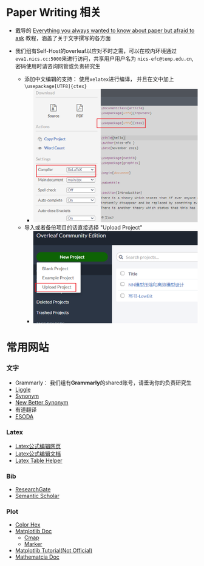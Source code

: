 # Paper Writing 相关

- 戴导的 [Everything you always wanted to know about paper but afraid to ask](https://www.bilibili.com/video/BV1bQ4y1q79a?share_source=copy_web) 教程，涵盖了关于文字撰写的各方面

- 我们组有Self-Host的overleaf以应对不时之需，可以在校内环境通过 `eva1.nics.cc:5000`来进行访问，共享用户用户名为 `nics-efc@temp.edu.cn`, 密码使用时请咨询网管或负责研究生
  - 添加中文编辑的支持： 使用`xelatex`进行编译， 并且在文中加上 `\usepackage[UTF8]{ctex}`
    - ![](https://github.com/A-suozhang/MyPicBed/raw/master//img/20211124195208.png)
  - 导入或者备份项目的话直接选择 "Upload Project"
    - ![](https://github.com/A-suozhang/MyPicBed/raw/master//img/20211125152750.png)


# 常用网站

### 文字

* Grammarly： 我们组有**Grammarly**的shared账号，请垂询你的负责研究生
* [Liggle](https://linggle.com/)
* [Synonym](https://www.synonym.com/synonyms/)
* [New Better Synonym](https://www.thesaurus.com/browse/optimize?s=t)
* 有道翻译
* [ESODA](http://www.esoda.org/)

### Latex

- [Latex公式编辑网页](https://www.latexlive.com/)
- [Latex公式编辑文档](https://www.latexlive.com/help)
- [Latex Table Helper](https://www.tablesgenerator.com/#)


### Bib
* [ResearchGate](https://www.researchgate.net/?_sg=9D8JkWoEvbx5lKepanzgM0bx2GcheNWitXm5LIwKovHl43ewI72-pQS0vPCyRAmRJA37PppxLEoD)
* [Semantic Scholar](https://www.semanticscholar.org/)


### Plot

* [Color Hex](https://www.color-hex.com/)
* [Matplotlib Doc](https://matplotlib.org/contents.html)
  * [Cmap](https://matplotlib.org/3.1.1/tutorials/colors/colormaps.html)
  * [Marker](https://matplotlib.org/3.1.1/api/markers_api.html#module-matplotlib.markers)
* [Matplotlib Tutorial(Not Official)](https://riptutorial.com/matplotlib/)
* [Mathematcia Doc](https://reference.wolfram.com/language/)


